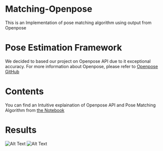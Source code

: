 # Matching-Openpose
This is an Implementation of pose matching algorithm using output from Openpose
# Pose Estimation Framework
We decided to based our project on Openpose API due to it exceptional accuracy. For more information about Openpose, please refer to [Openpose GitHub](https://github.com/CMU-Perceptual-Computing-Lab/openpose)
# Contents
You can find an Intuitive explaination of Openpose API and Pose Matching Algorithm from [the Notebook](https://colab.research.google.com/github/Kasidit0052/MatchingOpenpose/blob/main/OpenPose.ipynb)
# Results
![Alt Text](https://github.com/Kasidit0052/MatchingOpenpose/blob/main/results/result_1.gif)
![Alt Text](https://github.com/Kasidit0052/MatchingOpenpose/blob/main/results/result_2.gif)
